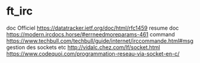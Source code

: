 # ft_irc
doc Officiel https://datatracker.ietf.org/doc/html/rfc1459
resume doc https://modern.ircdocs.horse/#errneedmoreparams-461
command https://www.techbull.com/techbull/guide/internet/irccommande.html#msg
gestion des sockets etc 
http://vidalc.chez.com/lf/socket.html
https://www.codequoi.com/programmation-reseau-via-socket-en-c/
